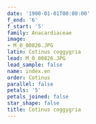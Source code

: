 ```yaml
---
date: '1900-01-01T00:00:00'
f_end: '6'
f_start: '5'
family: Anacardiaceae
image:
- M_0_00826.JPG
latin: Cotinus coggygria
lead: M_0_00826.JPG
lead_sample: false
name: index.en
order: Cotinus
parallel: false
petals: '5'
petals_joined: false
star_shape: false
title: Cotinus coggygria
---
```


